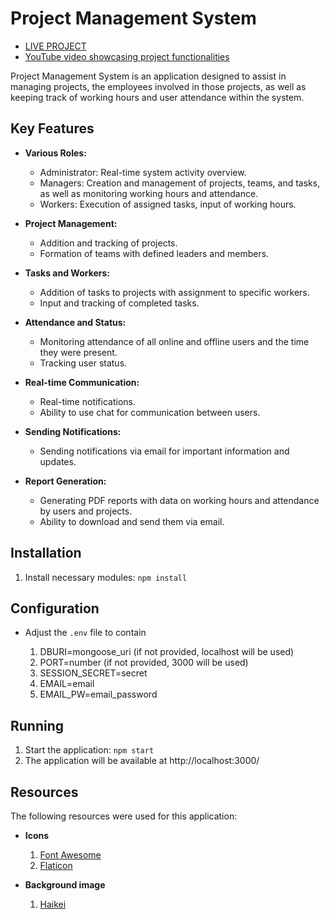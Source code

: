 # Project Management System

- [LIVE PROJECT](https://evidencija-projekata.onrender.com)
- [YouTube video showcasing project functionalities](https://www.youtube.com/watch?v=r7zLRfbbAx4)

Project Management System is an application designed to assist in managing projects, the employees involved in those projects, as well as keeping track of working hours and user attendance within the system.

## Key Features

- **Various Roles:**
    - Administrator: Real-time system activity overview.
    - Managers: Creation and management of projects, teams, and tasks, as well as monitoring working hours and attendance.
    - Workers: Execution of assigned tasks, input of working hours.

- **Project Management:**
    - Addition and tracking of projects.
    - Formation of teams with defined leaders and members.

- **Tasks and Workers:**
    - Addition of tasks to projects with assignment to specific workers.
    - Input and tracking of completed tasks.

- **Attendance and Status:**
    - Monitoring attendance of all online and offline users and the time they were present.
    - Tracking user status.

- **Real-time Communication:**
    - Real-time notifications.
    - Ability to use chat for communication between users.

- **Sending Notifications:**
    - Sending notifications via email for important information and updates.

- **Report Generation:**
    - Generating PDF reports with data on working hours and attendance by users and projects.
    - Ability to download and send them via email.

## Installation
1. Install necessary modules: `npm install`

## Configuration

- Adjust the `.env` file to contain

    1. DBURI=mongoose_uri (if not provided, localhost will be used)
    2. PORT=number (if not provided, 3000 will be used)
    3. SESSION_SECRET=secret
    4. EMAIL=email
    5. EMAIL_PW=email_password

## Running

1. Start the application: `npm start`
2. The application will be available at http://localhost:3000/

## Resources

The following resources were used for this application:

- **Icons**
    1. [Font Awesome](https://fontawesome.com/)
    2. [Flaticon](https://www.flaticon.com/)

- **Background image**
    1. [Haikei](https://app.haikei.app/)
